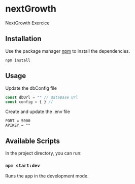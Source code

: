 # nextGrowth
NextGrowth Exercice 

## Installation

Use the package manager [npm](https://www.npmjs.com/) to install the dependencies.

```npm
npm install
```

## Usage
Update the dbConfig file 
```js
const dbUrl = "" // dataBase Url
const config = { } //
```


Create and update the .env file 
```env
PORT = 5000
APIKEY = ""
```

## Available Scripts

In the project directory, you can run:

### `npm start:dev`

Runs the app in the development mode.
